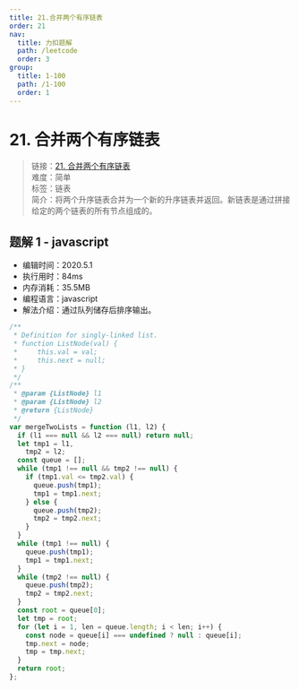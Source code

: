 ```yaml
---
title: 21.合并两个有序链表
order: 21
nav:
  title: 力扣题解
  path: /leetcode
  order: 3
group:
  title: 1-100
  path: /1-100
  order: 1
---
```


# 21. 合并两个有序链表

> 链接：[21. 合并两个有序链表](https://leetcode-cn.com/problems/merge-two-sorted-lists/)  
> 难度：简单  
> 标签：链表  
> 简介：将两个升序链表合并为一个新的升序链表并返回。新链表是通过拼接给定的两个链表的所有节点组成的。

## 题解 1 - javascript

- 编辑时间：2020.5.1
- 执行用时：84ms
- 内存消耗：35.5MB
- 编程语言：javascript
- 解法介绍：通过队列储存后排序输出。

```javascript
/**
 * Definition for singly-linked list.
 * function ListNode(val) {
 *     this.val = val;
 *     this.next = null;
 * }
 */
/**
 * @param {ListNode} l1
 * @param {ListNode} l2
 * @return {ListNode}
 */
var mergeTwoLists = function (l1, l2) {
  if (l1 === null && l2 === null) return null;
  let tmp1 = l1,
    tmp2 = l2;
  const queue = [];
  while (tmp1 !== null && tmp2 !== null) {
    if (tmp1.val <= tmp2.val) {
      queue.push(tmp1);
      tmp1 = tmp1.next;
    } else {
      queue.push(tmp2);
      tmp2 = tmp2.next;
    }
  }
  while (tmp1 !== null) {
    queue.push(tmp1);
    tmp1 = tmp1.next;
  }
  while (tmp2 !== null) {
    queue.push(tmp2);
    tmp2 = tmp2.next;
  }
  const root = queue[0];
  let tmp = root;
  for (let i = 1, len = queue.length; i < len; i++) {
    const node = queue[i] === undefined ? null : queue[i];
    tmp.next = node;
    tmp = tmp.next;
  }
  return root;
};
```
